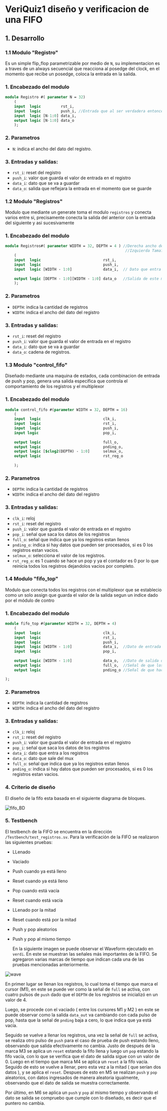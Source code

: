 # VeriQuiz1 diseño y verificacion de una FIFO

## 1. Desarrollo

### 1.1 Modulo "Registro"

Es un simple flip_flop parametrizable por medio de `N`, su implementacion es a traves de un always secuencial que reacciona al posedge del clock, en el momento que recibe un posedge, coloca la entrada en la salida.

### 1. Encabezado del modulo

```SystemVerilog
module Registro #( parameter N = 32)
    (
    input  logic         rst_i, 
    input  logic         push_i, //Entrada que al ser verdadera entoncer manda el valor a la salida
    input  logic [N-1:0] data_i,
    output logic [N-1:0] data_o
    );
```

### 2. Parametros
- `N`: indica el ancho del dato del registro.

### 3. Entradas y salidas:

- `rst_i`: reset del registro
- `push_i`: valor que guarda el valor de entrada en el registro
- `data_i`: dato que se va a guardar
- `data_o`: salida que reflejara la entrada en el momento que se guarde


### 1.2 Modulo "Registros"

Modulo que mediante un generate toma el modulo `registros` y conecta varios entre si, precisamente conecta la salida del anterior con la entrada del siguiente y asi sucesivamente

### 1. Encabezado del modulo

```SystemVerilog
module Registros#( parameter WIDTH = 32, DEPTH = 4 ) //Derecha ancho del vector
                                                      //Izquierda Tama?o de los registros 
    (
    input  logic                            rst_i,
    input  logic                            push_i,
    input  logic [WIDTH - 1:0]              data_i,  // Dato que entra al primer flip flop  
      
    output logic [DEPTH - 1:0][WIDTH - 1:0] data_o   //Salida de este modulo.
    );
```

### 2. Parametros
- `DEPTH`: indica la cantidad de registros
- `WIDTH`: indica el ancho del dato del registro

### 3. Entradas y salidas:

- `rst_i`: reset del registro
- `push_i`: valor que guarda el valor de entrada en el registro
- `data_i`: dato que se va a guardar
- `data_o`: cadena de registros.

### 1.3 Modulo "control_fifo"

Diseñado mediante una maquina de estados, cada combinacion de entrada de push y pop, genera una salida especifica que controla el comportamiento de los registros y el multiplexor

### 1. Encabezado del modulo

```SystemVerilog
module control_fifo #(parameter WIDTH = 32, DEPTH = 16)
    (
    input  logic                            clk_i,
    input  logic                            rst_i,
    input  logic                            push_i,
    input logic                             pop_i,
    
    output logic                            full_o,
    output logic                            pnding_o,
    output logic [$clog2(DEPTH) - 1:0]      selmux_o,
    output logic                            rst_reg_o
    
    );
```

### 2. Parametros
- `DEPTH`: indica la cantidad de registros
- `WIDTH`: indica el ancho del dato del registro

### 3. Entradas y salidas:

- `clk_i`: reloj
- `rst_i`: reset del registro
- `push_i`: valor que guarda el valor de entrada en el registro
- `pop_i`: señal que saca los datos de los registros
- `full_o`: señal que indica que ya los registros estan llenos
- `pnding_o`: indica si hay datos que pueden ser procesados, si es 0 los registros estan vacios.
- `selmux_o`: selecciona el valor de los registros.
- `rst_reg_o`: es 1 cuando se hace un pop y ya el contador es 0 por lo que reinicia todos los registros dejandolos vacios por completo.


### 1.4 Modulo "fifo_top"

Modulo que conecta todos los registros con el multiplexor que se establecio como un solo assign que guarda el valor de la salida segun un indice dado por el módulo de contro

### 1. Encabezado del modulo

```SystemVerilog
module fifo_top #(parameter WIDTH = 32, DEPTH = 4)
    (
    input  logic                            clk_i,  
    input  logic                            rst_i,  
    input  logic                            push_i, 
    input  logic [WIDTH - 1:0]              data_i,  //Dato de entrada que se le hara push
    input  logic                            pop_i,
    
    output logic [WIDTH - 1:0]              data_o,  //Dato de salida despues de hacer pop
    output logic                            full_o,  //Señal de que los registros ya estan llenos 
    output logic                            pnding_o //Señal de que hace falta agregar datos

);
```

### 2. Parametros
- `DEPTH`: indica la cantidad de registros
- `WIDTH`: indica el ancho del dato del registro

### 3. Entradas y salidas:

- `clk_i`: reloj
- `rst_i`: reset del registro
- `push_i`: valor que guarda el valor de entrada en el registro
- `pop_i`: señal que saca los datos de los registros
- `data_i`: dato que entra a los registros
- `data_o`: dato que sale del mux
- `full_o`: señal que indica que ya los registros estan llenos
- `pnding_o`: indica si hay datos que pueden ser procesados, si es 0 los registros estan vacios.

### 4. Criterio de diseño
El diseño de la fifo esta basada en el siguiente diagrama de bloques.

![fifo_BD](Imagenes/block_diagram.png)

### 5. Testbench

El testbench de la FIFO se encuentra en la dirección `/Testbench/test_registros.sv`. Para la verificación de la FIFO se realizaron las siguientes pruebas:

- LLenado
- Vaciado
- Push cuando ya está lleno
- Reset cuando ya está lleno
- Pop cuando está vacía
- Reset cuando está vacía
- LLenado por la mitad
- Reset cuando está por la mitad
- Push y pop aleatorios
- Push y pop al mismo tiempo

  En la siguiente imagen se puede observar el Waveform ejecutado en  `verdi`. En este se muestran las señales más importantes de la FIFO. Se agregaron varias marcas de tiempo que indican cada una de las pruebas mencionadas anteriormente.

![wave](Imagenes/waveform.png)

  En primer lugar se llenan los registros, lo cual toma el tiempo que marca el cursor (M1), en este se puede ver como la señal de `full` se activa, con cuatro pulsos de `push` dado que el `DEPTH` de los registros se inicializó en un valor de 4.

  Luego, se procede con el vaciado ( entre los cursores M1 y M2 ) en este se puede observar como la salida `data_out` va cambiando con cada pulso de pop, hasta que la señal de `pnding` baja a cero, lo que indica que ya está vacía.

  Seguido se vuelve a llenar los registros, una vez la señal de `full` se activa, se realiza otro pulso de `push` para el caso de prueba de push estando lleno, observando que salida efectivamente no cambia. Justo de después de la marca M3 se aplica un `reset` estando la fifo llena y luego un `pop` estando la fifo vacía, con lo que se verifica que el dato de salida sigue con un valor de 0. Luego en el tiempo que marca M4 se aplica un `reset` a la fifo vacía. Seguido de esto se vuelve a llenar, pero esta vez a la mitad ( que serían dos datos ), y se aplica el `reset`. Despues de esto en M5 se realizan `push` y `pop` aleatorios, con datos ingresados de manera aleatoria igualmente, observando que el dato de salida se muestra correctamente.

  Por último, en M6 se aplica un `push` y `pop` al mismo tiempo y observando el dato se salida se compruebo que cumple con lo diseñado, es decir que el puntero no cambia.

  

  
  






